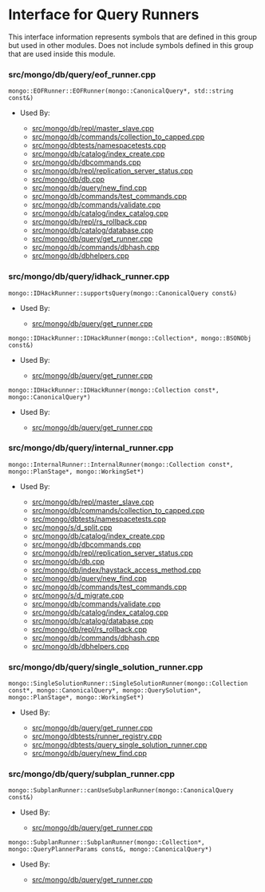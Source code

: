 
# Interface for Query Runners
This interface information represents symbols that are defined in this group but used in other modules.  Does not include symbols defined in this group that are used inside this module.

### src/mongo/db/query/eof\_runner.cpp

<div></div>

    mongo::EOFRunner::EOFRunner(mongo::CanonicalQuery*, std::string const&)

- Used By:

    - [src/mongo/db/repl/master\_slave.cpp](../../../../replication/master\_slave)
    - [src/mongo/db/commands/collection\_to\_capped.cpp](../../../../query\_and\_operation\_handling/database\_commands)
    - [src/mongo/dbtests/namespacetests.cpp](../../../../tests/unit\_tests)
    - [src/mongo/db/catalog/index\_create.cpp](../../../../storage/storage\_layer\_structure)
    - [src/mongo/db/dbcommands.cpp](../../../../query\_and\_operation\_handling/database\_commands)
    - [src/mongo/db/repl/replication\_server\_status.cpp](../../../../replication/replica\_set\_state)
    - [src/mongo/db/db.cpp](../../../../process\_management/mongos\_and\_mongod\_mains)
    - [src/mongo/db/query/new\_find.cpp](../../../../core\_query\_system/query\_system\_entry\_points)
    - [src/mongo/db/commands/test\_commands.cpp](../../../../query\_and\_operation\_handling/database\_commands)
    - [src/mongo/db/commands/validate.cpp](../../../../query\_and\_operation\_handling/database\_commands)
    - [src/mongo/db/catalog/index\_catalog.cpp](../../../../storage/storage\_layer\_structure)
    - [src/mongo/db/repl/rs\_rollback.cpp](../../../../replication/data\_sync)
    - [src/mongo/db/catalog/database.cpp](../../../../storage/storage\_layer\_structure)
    - [src/mongo/db/query/get\_runner.cpp](../../../../core\_query\_system/query\_planner)
    - [src/mongo/db/commands/dbhash.cpp](../../../../query\_and\_operation\_handling/database\_commands)
    - [src/mongo/db/dbhelpers.cpp](../../../../query\_and\_operation\_handling/client\_and\_operation\_tracking)

### src/mongo/db/query/idhack\_runner.cpp

<div></div>

    mongo::IDHackRunner::supportsQuery(mongo::CanonicalQuery const&)

- Used By:

    - [src/mongo/db/query/get\_runner.cpp](../../../../core\_query\_system/query\_planner)

<div></div>

    mongo::IDHackRunner::IDHackRunner(mongo::Collection*, mongo::BSONObj const&)

- Used By:

    - [src/mongo/db/query/get\_runner.cpp](../../../../core\_query\_system/query\_planner)

<div></div>

    mongo::IDHackRunner::IDHackRunner(mongo::Collection const*, mongo::CanonicalQuery*)

- Used By:

    - [src/mongo/db/query/get\_runner.cpp](../../../../core\_query\_system/query\_planner)

### src/mongo/db/query/internal\_runner.cpp

<div></div>

    mongo::InternalRunner::InternalRunner(mongo::Collection const*, mongo::PlanStage*, mongo::WorkingSet*)

- Used By:

    - [src/mongo/db/repl/master\_slave.cpp](../../../../replication/master\_slave)
    - [src/mongo/db/commands/collection\_to\_capped.cpp](../../../../query\_and\_operation\_handling/database\_commands)
    - [src/mongo/dbtests/namespacetests.cpp](../../../../tests/unit\_tests)
    - [src/mongo/s/d\_split.cpp](../../../../sharding/chunk\_management)
    - [src/mongo/db/catalog/index\_create.cpp](../../../../storage/storage\_layer\_structure)
    - [src/mongo/db/dbcommands.cpp](../../../../query\_and\_operation\_handling/database\_commands)
    - [src/mongo/db/repl/replication\_server\_status.cpp](../../../../replication/replica\_set\_state)
    - [src/mongo/db/db.cpp](../../../../process\_management/mongos\_and\_mongod\_mains)
    - [src/mongo/db/index/haystack\_access\_method.cpp](../../../../query\_and\_operation\_handling/indexing)
    - [src/mongo/db/query/new\_find.cpp](../../../../core\_query\_system/query\_system\_entry\_points)
    - [src/mongo/db/commands/test\_commands.cpp](../../../../query\_and\_operation\_handling/database\_commands)
    - [src/mongo/s/d\_migrate.cpp](../../../../sharding/chunk\_management)
    - [src/mongo/db/commands/validate.cpp](../../../../query\_and\_operation\_handling/database\_commands)
    - [src/mongo/db/catalog/index\_catalog.cpp](../../../../storage/storage\_layer\_structure)
    - [src/mongo/db/catalog/database.cpp](../../../../storage/storage\_layer\_structure)
    - [src/mongo/db/repl/rs\_rollback.cpp](../../../../replication/data\_sync)
    - [src/mongo/db/commands/dbhash.cpp](../../../../query\_and\_operation\_handling/database\_commands)
    - [src/mongo/db/dbhelpers.cpp](../../../../query\_and\_operation\_handling/client\_and\_operation\_tracking)

### src/mongo/db/query/single\_solution\_runner.cpp

<div></div>

    mongo::SingleSolutionRunner::SingleSolutionRunner(mongo::Collection const*, mongo::CanonicalQuery*, mongo::QuerySolution*, mongo::PlanStage*, mongo::WorkingSet*)

- Used By:

    - [src/mongo/db/query/get\_runner.cpp](../../../../core\_query\_system/query\_planner)
    - [src/mongo/dbtests/runner\_registry.cpp](../../../../tests/unit\_tests)
    - [src/mongo/dbtests/query\_single\_solution\_runner.cpp](../../../../tests/unit\_tests)
    - [src/mongo/db/query/new\_find.cpp](../../../../core\_query\_system/query\_system\_entry\_points)

### src/mongo/db/query/subplan\_runner.cpp

<div></div>

    mongo::SubplanRunner::canUseSubplanRunner(mongo::CanonicalQuery const&)

- Used By:

    - [src/mongo/db/query/get\_runner.cpp](../../../../core\_query\_system/query\_planner)

<div></div>

    mongo::SubplanRunner::SubplanRunner(mongo::Collection*, mongo::QueryPlannerParams const&, mongo::CanonicalQuery*)

- Used By:

    - [src/mongo/db/query/get\_runner.cpp](../../../../core\_query\_system/query\_planner)
